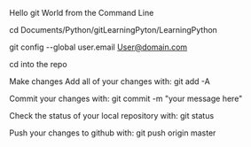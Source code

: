Hello git World from the Command Line

cd Documents/Python/gitLearningPyton/LearningPython

git config --global user.email User@domain.com

cd into the repo

Make changes
Add all of your changes with:
  git add -A

Commit your changes with:
  git commit -m "your message here"

Check the status of your local repository with:
  git status

Push your changes to github with:
  git push origin master
